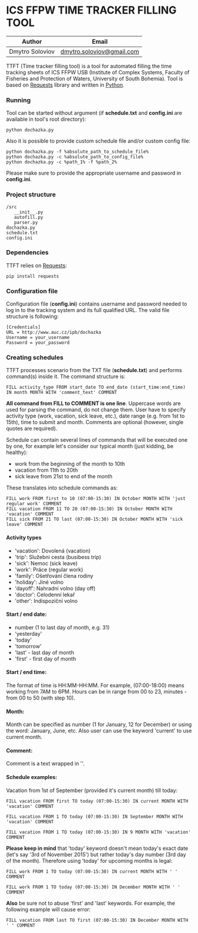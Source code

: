 # ICS FFPW TIME TRACKER FILLING TOOL

| Author | Email |
| --- | --- |
| Dmytro Soloviov | [dmytro.soloviov@gmail.com](dmytro.soloviov@gmail.com) |

TTFT (Time tracker filling tool) is a tool for automated filling the time tracking sheets of ICS FFPW USB (Institute of Complex Systems, Faculty of Fisheries and Protection of Waters, University of South Bohemia). Tool is based on [Requests](http://docs.python-requests.org/en/master/) library and written in [Python](https://www.python.org/).

### Running

Tool can be started without argument (if __schedule.txt__ and __config.ini__ are available in tool's root directory):

```
python dochazka.py
```

Also it is possible to provide custom schedule file and/or custom config file:

```
python dochazka.py -f %absolute_path_to_schedule_file%
python dochazka.py -c %absolute_path_to_config_file%
python dochazka.py -c %path_1% -f %path_2%
```

Please make sure to provide the appropriate username and password in __config.ini__.

### Project structure

```
/src
   __init__.py
   autofill.py
   parser.py
dochazka.py
schedule.txt
config.ini
```

### Dependencies

TTFT relies on [Requests](http://docs.python-requests.org/en/master/):

```
pip install requests
```

### Configuration file

Configuration file (__config.ini__) contains username and password needed to log in to the tracking system and its full qualified URL. The valid file structure is following:

```
[Credentials]
URL = http://www.auc.cz/ipb/dochazka
Username = your_username
Password = your_password
```

### Creating schedules

TTFT processes scenario from the TXT file (__schedule.txt__) and performs command(s) inside it. The command structure is:

```
FILL activity_type FROM start_date TO end_date (start_time:end_time)
IN month MONTH WITH 'comment_text' COMMENT
```

__All command from FILL to COMMENT is one line__. Uppercase words are used for parsing the command, do not change them. User have to specify activity type (work, vacation, sick leave, etc.), date range (e.g. from 1st to 15th), time to submit and month. Comments are optional (however, single quotes are required).

Schedule can contain several lines of commands that will be executed one by one, for example let's consider our typical month (just kidding, be healthy):

- work from the beginning of the month to 10th
- vacation from 11th to 20th
- sick leave from 21st to end of the month

These translates into schedule commands as:

```
FILL work FROM first to 10 (07:00-15:30) IN October MONTH WITH 'just regular work' COMMENT
FILL vacation FROM 11 TO 20 (07:00-15:30) IN October MONTH WITH 'vacation' COMMENT
FILL sick FROM 21 TO last (07:00-15:30) IN October MONTH WITH 'sick leave' COMMENT
```

#### Activity types

- 'vacation': Dovolená (vacation)
- 'trip': Služebni cesta (busibess trip)
- 'sick': Nemoc (sick leave)
- 'work': Práce (regular work)
- 'family': Ošetřování člena rodiny
- 'holiday': Jiné volno
- 'dayoff': Nahradní volno (day off)
- 'doctor': Celodenní lekař
- 'other': Indispoziční volno

#### Start / end date:

- number (1 to last day of month, e.g. 31)
- 'yesterday'
- 'today'
- 'tomorrow'
- 'last' - last day of month
- 'first' - first day of month

#### Start / end time:

The format of time is HH:MM-HH:MM. For example, (07:00-18:00) means working from 7AM to 6PM. Hours can be in range from 00 to 23, minutes - from 00 to 50 (with step 10).

#### Month:

Month can be specified as number (1 for January, 12 for December) or using the word: January, June, etc. Also user can use the keyword 'current' to use current month.

#### Comment:

Comment is a text wrapped in ''.

#### Schedule examples:

Vacation from 1st of September (provided it's current month) till today:

```
FILL vacation FROM first TO today (07:00-15:30) IN current MONTH WITH 'vacation' COMMENT
```
```
FILL vacation FROM 1 TO today (07:00-15:30) IN September MONTH WITH 'vacation' COMMENT
```
```
FILL vacation FROM 1 TO today (07:00-15:30) IN 9 MONTH WITH 'vacation' COMMENT
```

__Please keep in mind__ that 'today' keyword doesn't mean today's exact date (let's say '3rd of November 2015') but rather today's day number (3rd day of the month). Therefore using 'today' for upcoming months is legal:

```
FILL work FROM 1 TO today (07:00-15:30) IN current MONTH WITH ' ' COMMENT
```
```
FILL work FROM 1 TO today (07:00-15:30) IN December MONTH WITH ' ' COMMENT
```

__Also__ be sure not to abuse 'first' and 'last' keywords. For example, the following example will cause error:

```
FILL vacation FROM last TO first (07:00-15:30) IN December MONTH WITH ' ' COMMENT
```

